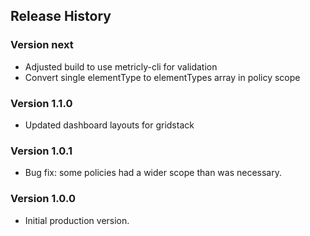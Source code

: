 ## Release History

### Version next

* Adjusted build to use metricly-cli for validation
* Convert single elementType to elementTypes array in policy scope

### Version 1.1.0

* Updated dashboard layouts for gridstack

### Version 1.0.1

* Bug fix: some policies had a wider scope than was necessary.

### Version 1.0.0

* Initial production version.
